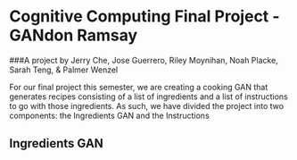 # Cognitive Computing Final Project - GANdon Ramsay 

###A project by Jerry Che, Jose Guerrero, Riley Moynihan, Noah Placke, Sarah Teng, & Palmer Wenzel

For our final project this semester, we are creating a cooking GAN that generates recipes consisting of a list of ingredients and a list of instructions to go with those ingredients. As such, we have divided the project into two components: the Ingredients GAN and the Instructions 

## Ingredients GAN
